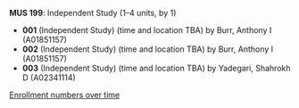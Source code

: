 **MUS 199**: Independent Study (1–4 units, by 1)

- **001** (Independent Study) (time and location TBA) by Burr, Anthony I (A01851157)
- **002** (Independent Study) (time and location TBA) by Burr, Anthony I (A01851157)
- **003** (Independent Study) (time and location TBA) by Yadegari, Shahrokh D (A02341114)

[Enrollment numbers over time](./MUS199.tsv)
